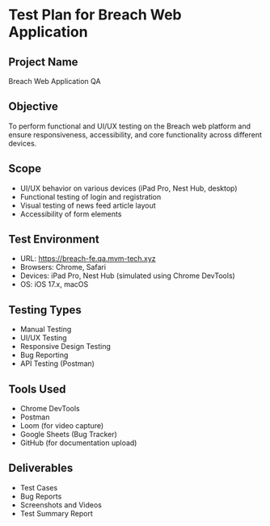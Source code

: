 # Test Plan for Breach Web Application

## Project Name
Breach Web Application QA

## Objective
To perform functional and UI/UX testing on the Breach web platform and ensure responsiveness, accessibility, and core functionality across different devices.

## Scope
- UI/UX behavior on various devices (iPad Pro, Nest Hub, desktop)
- Functional testing of login and registration
- Visual testing of news feed article layout
- Accessibility of form elements

## Test Environment
- URL: https://breach-fe.qa.mvm-tech.xyz
- Browsers: Chrome, Safari
- Devices: iPad Pro, Nest Hub (simulated using Chrome DevTools)
- OS: iOS 17.x, macOS

## Testing Types
- Manual Testing
- UI/UX Testing
- Responsive Design Testing
- Bug Reporting
- API Testing (Postman)

## Tools Used
- Chrome DevTools
- Postman
- Loom (for video capture)
- Google Sheets (Bug Tracker)
- GitHub (for documentation upload)

## Deliverables
- Test Cases
- Bug Reports
- Screenshots and Videos
- Test Summary Report
